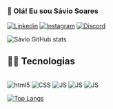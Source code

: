 ### 👋 Olá! Eu sou Sávio Soares

[![Linkedin](https://img.shields.io/badge/LinkedIn-0077B5?style=for-the-badge&logo=linkedin&logoColor=white)](https://www.linkedin.com/in/sávio-soares-69a462198/)
[![Instagram](https://img.shields.io/badge/Instagram-E4405F?style=for-the-badge&logo=instagram&logoColor=white)](https://www.instagram.com/savios.7/)
[![Discord](https://img.shields.io/badge/Discord-7289DA?style=for-the-badge&logo=discord&logoColor=white)](SavioSoares#1022)

![Sávio GitHub stats](https://github-readme-stats.vercel.app/api?username=SavioSoares7&show_icons=true&theme=radical)

## 🧑‍💻 Tecnologias

<div style="display:inline_block"></br>
  <img aling="center" alt="html5" src="https://img.shields.io/badge/HTML5-E34F26?style=for-the-badge&logo=html5&logoColor=white">

  <img aling="center" alt="CSS" src="https://img.shields.io/badge/CSS3-1572B6?style=for-the-badge&logo=css3&logoColor=white">

   <img aling="center" alt="JS" src="https://img.shields.io/badge/JavaScript-323330?style=for-the-badge&logo=javascript&logoColor=F7DF1E">

   <img aling="center" alt="JS" src="https://img.shields.io/badge/Node.js-43853D?style=for-the-badge&logo=node.js&logoColor=white">

  <img aling="center" alt="JS" src="https://img.shields.io/badge/React-20232A?style=for-the-badge&logo=react&logoColor=61DAFB">
</div>

[![Top Langs](https://github-readme-stats.vercel.app/api/top-langs/?username=saviosoares7&layout=compact)](https://github.com/SavioSoares7)
